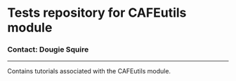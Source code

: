 # **Tests repository for CAFEutils module** #
### Contact: Dougie Squire ###

--------------------------
Contains tutorials associated with the CAFEutils module.
